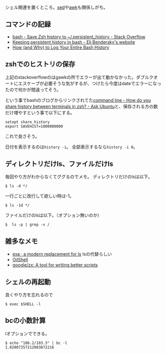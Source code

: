 シェル関連を置くところ。[sed](sed)や[awk](awk)も関係しがち。

## コマンドの記録

- [bash - Save Zsh history to ~/.persistent_history - Stack Overflow](https://stackoverflow.com/questions/30249853/save-zsh-history-to-persistent-history)
- [Keeping persistent history in bash - Eli Bendersky's website](https://eli.thegreenplace.net/2013/06/11/keeping-persistent-history-in-bash)
- [How (and Why) to Log Your Entire Bash History](https://spin.atomicobject.com/2016/05/28/log-bash-history/)

## zshでのヒストリの保存

上記のstackoverflowのはgawkの所でエラーが出て動かなかった。ダブルクオートにエスケープが必要そうな気がするが、つけたら今度はdateでエラーになったので何かが間違ってそう。

という事でbashのブログからリンクされてた[command line - How do you share history between terminals in zsh? - Ask Ubuntu](https://askubuntu.com/questions/23630/how-do-you-share-history-between-terminals-in-zsh/23631#23631)と、保存される方の数だけ増やすという事で以下にする。

```
setopt share_history
export SAVEHIST=1000000000
```

これで良さそう。

日付を表示するのは`history -i`。
全部表示するなら`history -i 0`。

## ディレクトリだけls、ファイルだけls

毎回やり方がわからなくてググるのでメモ。
ディレクトリだけのlsは以下。

```
$ ls -d */
```

一行ごとに改行して欲しい時は-1。

```
$ ls -1d */
```

ファイルだけのlsは以下。（オプション無いのか）

```
$  ls -p | grep -v /
```

## 雑多なメモ

- [exa · a modern replacement for ls](https://the.exa.website/) lsの代替らしい
- [OilShell](OilShell)
- [google/zx: A tool for writing better scripts](https://github.com/google/zx)

## シェルの再起動

良くやり方を忘れるので

```
$ exec $SHELL -l
```

## bcの小数計算

lオプションでできる。

```
$ echo "106.2/103.3" | bc -l
1.02807357212003872216
```